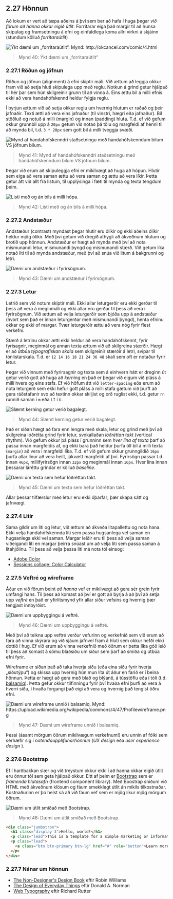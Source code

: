 
## 2.27 Hönnun

Að lokum er vert að tæpa aðeins á því sem ber að hafa í huga þegar _við förum að hanna okkar eigið útlit_. Forritarar eiga það margir til að hunsa skipulag og framsetningu á efni og einfaldlega koma allri virkni á skjáinn (stundum kölluð _forritaraútlit_)

![](../img/okcancel20031010.gif "Ýkt dæmi um „forritaraútlit“. Mynd: http://okcancel.com/comic/4.html")
> Mynd 40: Ýkt dæmi um „forritaraútlit“

### 2.27.1 Röðun og jöfnun

Röðun og jöfnun (alignment) á efni skiptir máli. Við ættum að leggja okkur fram við að setja hluti skipulega upp með reglu. Notkun á grind getur hjálpað til hér þar sem hún skilgreinir grunn til að vinna á. Eins ættu bil á milli efnis ekki að vera handahófskennd heldur fylgja reglu.

Í byrjun ættum við að setja okkur reglu um hvernig hlutum er raðað og þeir jafnaðir. Texti ætti að vera eins jafnaður (til vinstri, hægri eða jafnaður). Bil stöðluð og notuð á milli (margin) og innan (padding) hluta. T.d. ef við gefum okkur grunnbil upp á `20px` getum við notað þá tölu og margfeldi af henni til að mynda bil, t.d. `3 * 20px` sem gott bil á milli tveggja svæði.

![](../img/alignment.png "Mynd af handahófskenndri staðsetningu með handahófskenndum bilum VS jöfnum bilum.")
> Mynd 41: Mynd af handahófskenndri staðsetningu með handahófskenndum bilum VS jöfnum bilum.

Þegar við erum að skipuleggja efni er mikilvægt að huga að hópun. Hlutir sem eiga að vera saman ættu að vera saman og ættu að vera líkir. Þetta getur átt við allt frá listum, til upplýsinga í fæti til mynda og texta tengdum þeim.

![](../img/proximity.png "Listi með og án bils á milli hópa.")
> Mynd 42: Listi með og án bils á milli hópa.

### 2.27.2 Andstæður

Andstæður (contrast) myndast þegar hlutir eru ólíkir og ekki aðeins ólíkir heldur mjög ólíkir. Með þvi getum við dregið athygli að ákveðnum hlutum og brotið upp hönnun. Andstæður er hægt að mynda með því að nota mismunandi letur, mismunandi þyngd og mismunandi stærð. Við getum líka notað liti til að mynda andstæður, með því að snúa við litum á bakgrunni og letri.

![](../img/contrast.png "Dæmi um andstæður í fyrirsögnum.")
> Mynd 43: Dæmi um andstæður í fyrirsögnum.

### 2.27.3 Letur

Letrið sem við notum skiptir máli. Ekki allar leturgerðir eru ekki gerðar til þess að vera á meginmáli og ekki allar eru gerðar til þess að vera í fyrirsögnum. Við ættum að velja leturgerðir sem bjóða upp á andstæður (hvort sem það er innan leturgerðar með mismunandi þyngd), henta efninu okkar og ekki of margar. Tvær leturgerðir ættu að vera nóg fyrir flest verkefni.

Stærð á letrinu okkar ætti ekki heldur að vera handahófskennt, fyrir fyrisagnir, meginmál og annan texta ættum við að skilgreina stærðir. Hægt er að útbúa _týpografískan skala_ sem skilgreinir stærðir á letri, svipar til tónlistarskala. T.d. er `12 14 16 18 21 24 36 48` skali sem oft er notaður fyrir letur.

Þegar við vinnum með fyrirsagnir og texta sem á einhvern hátt er dreginn út getur verið gott að huga að _kerning_ en það er þegar við eigum við pláss á milli hvers og eins stafs. Ef við höfum átt við `letter-spacing` eða erum að nota leturgerð sem ekki hefur gott pláss á milli stafa gætum við þurft að gera ráðstafanir svo að textinn okkar skiljist og orð ruglist ekki, t.d. getur `rn` runnið saman í `m` eða `LI` í `U`.

![](../img/keming.png "Slæmt kerning getur verið bagalegt.")
> Mynd 44: Slæmt kerning getur verið bagalegt.

Það er síðan hægt að fara enn lengra með skala, letur og grind með því að skilgreina lóðrétta grind fyrir letur, svokallaðan _lóðréttan takt_ (vertical rhythm). Við gefum okkur þá pláss í grunninn sem _hver lína af texta_ þarf að passa innan margfeldis af, og ekki bara það heldur þurfa öll bil á milli texta (`margin`) að vera í margfeldi líka. T.d. ef við gefum okkur grunngildið `16px` þurfa allar línur að vera heilt, jákvætt margfeldi af því. Fyrirsögn passar t.d. innan `46px`, millifyrirsögn innan `32px` og meginmál innan `16px`. Hver lína innan þessarar láréttu grindar er kölluð _baseline_.

![](../img/vertical-rhythm.png "Dæmi um texta sem hefur lóðréttan takt.")
> Mynd 45: Dæmi um texta sem hefur lóðréttan takt.

Allar þessar tilfærslur með letur eru ekki óþarfar; þær skapa sátt og jafnvægi.

### 2.27.4 Litir

Sama gildir um liti og letur, við ættum að ákveða litapallettu og nota hana. Ekki velja handahófskennda liti sem passa hugsanlega vel saman en hugsanlega ekki vel saman. Margar leiðir eru til þess að velja saman viðeigandi liti en margar þeirra snúast um að velja liti sem passa saman á litahjólinu. Til þess að velja þessa liti má nota tól einsog:

* [Adobe Color](https://color.adobe.com/)
* [Sessions collage: Color Calculator](https://www.sessions.edu/color-calculator/)

### 2.27.5 Veftré og wireframe

Áður en við förum beint _að hanna_ vef er mikilvægt að gera sér grein fyrir umfangi hans. Til þess að komast að því er gott að byrja á að því að setja upp _veftré_ en það er yfirlitsmynd yfir allar síður vefsins og hvernig þær tengjast innbyrðist.

![](../img/veftre.png "Dæmi um uppbyggingu á veftré.")
> Mynd 46: Dæmi um uppbyggingu á veftré.

Með því að teikna upp veftré verður vefurinn og verkefnið sem við erum að fara að vinna skýrara og við sjáum jafnvel fram á hluti sem okkur hefði ekki dottið í hug. Ef við erum að vinna verkefnið með öðrum er þetta líka góð leið til þess að komast á sömu blaðsíðu um síður sem þarf að smíða og útbúa efni fyrir.

Wireframe er síðan það að taka hverja síðu (eða eina síðu fyrir hverja „síðutýpu“) og skissa upp hvernig hún mun líta út áður en farið er í beina hönnun. Þetta er hægt að gera með blað og blýanti, á tússtöflu eða í tóli (t.d. [balsamiq](https://balsamiq.com/)). Þetta gefur okkur tilfinningu fyrir því hvaða efni þurfi að vera á hverri síðu, í hvaða forgangi það eigi að vera og hvernig það tengist öðru efni.

![](../img/Profilewireframe.png "Dæmi um wireframe unnið í balsamiq. Mynd: https://upload.wikimedia.org/wikipedia/commons/4/47/Profilewireframe.png")
> Mynd 47: Dæmi um wireframe unnið í balsamiq.

Þessi (ásamt mörgum öðrum mikilvægum verkefnum!) eru unnin af fólki sem sérhæfir sig í _notendaupplifunarhönnun_ (_UX design_ eða _user experience design_ ).

### 2.27.6 Bootstrap

Ef í harðbakkan slær og við treystum okkur ekki í að hanna okkar eigið útlit eru önnur tól sem geta hjálpað okkur. Eitt af þeim er [Bootstrap](https://getbootstrap.com/) sem er _framenda hlutasafn_ (frontend component library). Með Boostrap sníðum við HTML með ákveðnum klösum og fáum smekklegt útlit án mikils tilkostnaðar. Kostnaðurinn er þó helst sá að við fáum vef sem er mjög líkur mjög mörgum öðrum.

![](../img/bootstrap.png "Dæmi um útlit smíðað með Bootstrap.")
> Mynd 48: Dæmi um útlit smíðað með Bootstrap.

```html
<div class="jumbotron">
  <h1 class="display-3">Hello, world!</h1>
  <p class="lead">This is a template for a simple marketing or informational website. It includes a large callout called a jumbotron and three supporting pieces of content. Use it as a starting point to create something more unique.</p>
  <p class="lead">
    <a class="btn btn-primary btn-lg" href="#" role="button">Learn more</a>
  </p>
</div>
```

### 2.27.7 Nánar um hönnun

* [The Non-Designer's Design Book](https://www.goodreads.com/book/show/41597.The_Non_Designer_s_Design_Book) eftir Robin Williams
* [The Design of Everyday Things](https://www.goodreads.com/book/show/840.The_Design_of_Everyday_Things) eftir Donald A. Norman
* [Web Typography](http://book.webtypography.net/) eftir Richard Rutter
